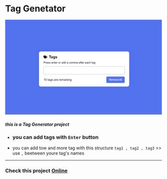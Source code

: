 # Tag Genetator
![preview](./preveiw.PNG)
##### this is a Tag Generator project
- ### you can add tags with ` Enter ` button

- you can add tow and more tag with this structure `tag1 , tag2 , tag3`  >> use `,` beetween youre tag's names


---
 ### Check this project [Online](https://ariansefatdeveloper.github.io/tags-generator/)